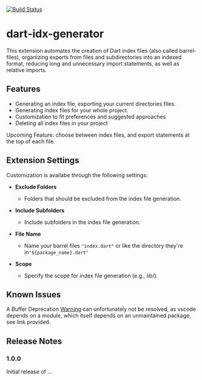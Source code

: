 [![Build Status](https://dev.azure.com/timokz/dart-idx-generator/_apis/build/status%2Ftimokz.dart-idx-generator?branchName=main)](https://dev.azure.com/timokz/dart-idx-generator/_build/latest?definitionId=1&branchName=main)

# dart-idx-generator

This extension automates the creation of Dart index files (also called barrel-files), organizing exports from files and subdirectories into an indexed format, reducing long and unnecessary import statements, as well as relative imports.


## Features

- Generating an index file, exporting your current directories files.
- Generating index files for your whole project.
- Customization to fit preferences and suggested approaches
- Deleting all index files in your project

Upcoming Feature: choose between index files, and export statements at the top of each file.

## Extension Settings

Customization is availabe through the following settings:


- **Exclude Folders**
  - Folders that should be excluded from the index file generation.
- **Include Subfolders**
  - Include subfolders in the index file generation.
- **File Name**
    - Name your barrel files `"index.dart"` or like the directory they're in`"${package_name}.dart"`



- **Scope**
  - Specify the scope for index file generation (e.g., lib/).


## Known Issues

A Buffer Deprecation [Warning](https://github.com/andrewrk/node-fd-slicer/issues/3) can unfortunately not be resolved,
as vscode depends on a module, which itself depends on an unmaintained package, see link provided.

## Release Notes


### 1.0.0

Initial release of ...


